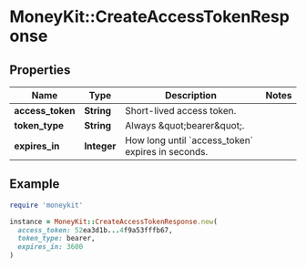 # MoneyKit::CreateAccessTokenResponse

## Properties

| Name | Type | Description | Notes |
| ---- | ---- | ----------- | ----- |
| **access_token** | **String** | Short-lived access token. |  |
| **token_type** | **String** | Always \&quot;bearer\&quot;. |  |
| **expires_in** | **Integer** | How long until &#x60;access_token&#x60; expires in seconds. |  |

## Example

```ruby
require 'moneykit'

instance = MoneyKit::CreateAccessTokenResponse.new(
  access_token: 52ea3d1b...4f9a53fffb67,
  token_type: bearer,
  expires_in: 3600
)
```

